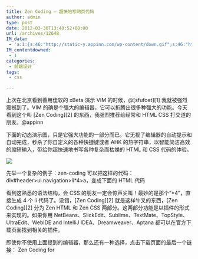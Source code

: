 ```yaml
---
title: Zen Coding – 超快地写网页代码
author: admin
type: post
date: 2012-03-30T13:40:52+00:00
url: /archives/12648
IM_data:
 - 'a:1:{s:46:"http://static-y.appinn.com/wp-content/down.gif";s:46:"http://static-y.appinn.com/wp-content/down.gif";}'
IM_contentdowned:
 - 1
categories:
 - 前端设计
tags:
 - css

---
```

上次在北京看到善用佳软的 xBeta 演示 VIM 的时候，@[sfufoet][1] 我就被强烈震撼到了。VIM 的确是个强大的编辑器，它可以折腾出很多种强大的功能。今天看到这个叫 [Zen Coding][2] 的东西，我强烈推荐给经常和 HTML CSS 打交道的朋友。@appinn

下面的动态演示图，只是它强大功能的一部分而已。它无视了编辑器的自动提示和自动完成，秒杀了你自定义的各种快捷键或者 AHK 的热字符串，以智能简洁高效的缩短输入，带给你超快速地书写各种复杂而枯燥的 HTML 和 CSS 代码的体验。

[![](http://blog.haohtml.com/wp-content/uploads/2012/03/zen-coding.gif)](http://blog.haohtml.com/wp-content/uploads/2012/03/zen-coding.gif)

先举一个复杂的例子：zen-coding 可以把这样的代码：div#header>ul.navigation>li*4>a，变成下面的 HTML 代码

>


>


>
>
>
>
>


>

看到这熟悉的语法结构，会 CSS 的朋友一定会惊声尖叫！最妙的是那个“*4”，直接生成 4 个 li 代码了。没错，[Zen Coding][2] 就是这样牛叉的东西，[Zen Coding][2] 分为 Zen HTML 和 Zen CSS 两部分。这两部分功能是以插件的形式来实现的。如果你用 NetBeans、SlickEdit、Sublime、TextMate、TopStyle、UltraEdit、WebIDE and IntelliJ IDEA、Dreamweaver、Aptana 都可以在官方下载页面找到相关的插件。

即使你不使用上面提到的编辑器，那么还有一种选择，点击下载页面的最后一个链接： Zen Coding for